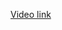 [Video link](https://drive.google.com/file/d/1iXesrD-zNV4LOod9zmx-HVuub4419tor/view?usp=drive_link)
